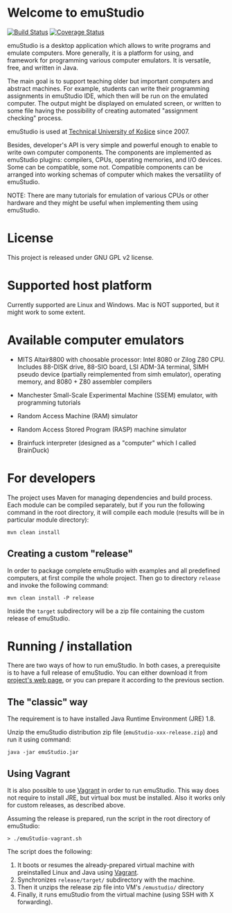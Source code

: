 # Welcome to emuStudio
[![Build Status](https://travis-ci.org/vbmacher/emuStudio.svg?branch=branch-0_39)](https://travis-ci.org/vbmacher/emuStudio)
[![Coverage Status](https://coveralls.io/repos/github/vbmacher/emuStudio/badge.svg?branch=branch-0_39)](https://coveralls.io/github/vbmacher/emuStudio?branch=branch-0_39)

emuStudio is a desktop application which allows to write programs and emulate computers.
More generally, it is a platform for using, and framework for programming various computer emulators.
It is versatile, free, and written in Java.

The main goal is to support teaching older but important computers and abstract machines. For example,
students can write their programming assignments in emuStudio IDE, which then will be run on the emulated
computer. The output might be displayed on emulated screen, or written to some file having the possibility
of creating automated "assignment checking" process.

emuStudio is used at [Technical University of Košice](http://www.fei.tuke.sk/en) since 2007.

Besides, developer's API is very simple and powerful enough to enable to write own computer components.
The components are implemented as emuStudio plugins: compilers, CPUs, operating memories, and I/O devices.
Some can be compatible, some not. Compatible components can be arranged into working schemas of computer which
makes the versatility of emuStudio.
 
NOTE: There are many tutorials for emulation of various CPUs or other hardware and they might be useful when
implementing them using emuStudio.

# License

This project is released under GNU GPL v2 license.

# Supported host platform

Currently supported are Linux and Windows. Mac is NOT supported, but it might work to some extent.

# Available computer emulators

* MITS Altair8800 with choosable processor: Intel 8080 or Zilog Z80 CPU. Includes 88-DISK drive, 88-SIO board,
  LSI ADM-3A terminal, SIMH pseudo device (partially reimplemented from simh emulator), operating memory,
  and 8080 + Z80 assembler compilers

* Manchester Small-Scale Experimental Machine (SSEM) emulator, with programming tutorials

* Random Access Machine (RAM) simulator

* Random Access Stored Program (RASP) machine simulator 

* Brainfuck interpreter (designed as a "computer" which I called BrainDuck)

# For developers

The project uses Maven for managing dependencies and build process. Each module can be compiled separately,
but if you run the following command in the root directory, it will compile each module (results will be in
particular module directory):

```
mvn clean install
```

## Creating a custom "release"

In order to package complete emuStudio with examples and all predefined computers, at first compile the whole
project. Then go to directory `release` and invoke the following command:

```
mvn clean install -P release
```

Inside the `target` subdirectory will be a zip file containing the custom release of emuStudio.

# Running / installation

There are two ways of how to run emuStudio. In both cases, a prerequisite is to have a full release of emuStudio.
You can either download it from [project's web page](http://emustudio.sourceforge.net/downloads.html),
or you can prepare it according to the previous section.

## The "classic" way

The requirement is to have installed Java Runtime Environment (JRE) 1.8.

Unzip the emuStudio distribution zip file (`emuStudio-xxx-release.zip`) and run it using command:

```
java -jar emuStudio.jar
```

## Using Vagrant

It is also possible to use [Vagrant](https://www.vagrantup.com/) in order to run emuStudio. This way does not
require to install JRE, but virtual box must be installed. Also it works only for custom releases, as described
above.

Assuming the release is prepared, run the script in the root directory of emuStudio:

```
> ./emuStudio-vagrant.sh
```

The script does the following:

1. It boots or resumes the already-prepared virtual machine with preinstalled Linux and Java using
   [Vagrant](https://www.vagrantup.com/).
2. Synchronizes `release/target/` subdirectory with the machine.
3. Then it unzips the release zip file into VM's `/emustudio/` directory
4. Finally, it runs emuStudio from the virtual machine (using SSH with X forwarding). 

